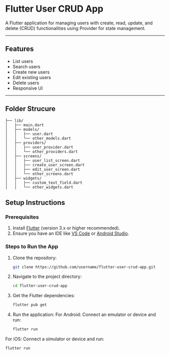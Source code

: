 # Flutter User CRUD App

A Flutter application for managing users with create, read, update, and delete (CRUD) functionalities using Provider for state management.

---

## Features
- List users
- Search users
- Create new users
- Edit existing users
- Delete users
- Responsive UI

---

## Folder Strucure

```
├── lib/
│   ├── main.dart
│   ├── models/
│   │   ├── user.dart
│   │   └── other_models.dart
│   ├── providers/
│   │   ├── user_provider.dart
│   │   └── other_providers.dart
│   ├── screens/
│   │   ├── user_list_screen.dart
│   │   ├── create_user_screen.dart
│   │   ├── edit_user_screen.dart
│   │   └── other_screens.dart
│   ├── widgets/
│   │   ├── custom_text_field.dart
│   │   └── other_widgets.dart
```

## Setup Instructions

### Prerequisites
1. Install [Flutter](https://docs.flutter.dev/get-started/install) (version 3.x or higher recommended).
2. Ensure you have an IDE like [VS Code](https://code.visualstudio.com/) or [Android Studio](https://developer.android.com/studio).

### Steps to Run the App
1. Clone the repository:
   ```bash
   git clone https://github.com/username/flutter-user-crud-app.git
2. Navigate to the project directory:
   ```bash
   cd flutter-user-crud-app
3. Get the Flutter dependencies:
   ```bash
   flutter pub get
4. Run the application:
For Android: Connect an emulator or device and run:
   ```bash
   flutter run
For iOS: Connect a simulator or device and run:
   ```bash
   flutter run
